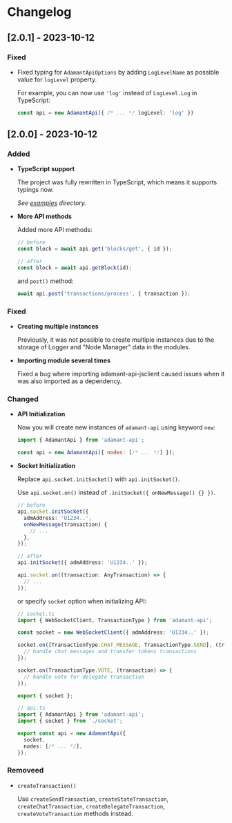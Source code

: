 # Changelog

## [2.0.1] - 2023-10-12

### Fixed

- Fixed typing for `AdamantApiOptions` by adding `LogLevelName` as possible value for `logLevel` property.

  For example, you can now use `'log'` instead of `LogLevel.Log` in TypeScript:

  ```ts
  const api = new AdamantApi({ /* ... */ logLevel: 'log' })
  ```

## [2.0.0] - 2023-10-12

### Added

- **TypeScript support**

  The project was fully rewritten in TypeScript, which means it supports typings now.

  _See [examples](./examples/) directory._

- **More API methods**

  Added more API methods:

  ```js
  // before
  const block = await api.get('blocks/get', { id });

  // after
  const block = await api.getBlock(id);
  ```

  and `post()` method:

  ```js
  await api.post('transactions/process', { transaction });
  ```

### Fixed

- **Creating multiple instances**

  Previously, it was not possible to create multiple instances due to the storage of Logger and "Node Manager" data in the modules.

- **Importing module several times**

  Fixed a bug where importing adamant-api-jsclient caused issues when it was also imported as a dependency.

### Changed

- **API Initialization**

  Now you will create new instances of `adamant-api` using keyword `new`:

  ```js
  import { AdamantApi } from 'adamant-api';

  const api = new AdamantApi({ nodes: [/* ... */] });
  ```

- **Socket Initialization**

  Replace `api.socket.initSocket()` with `api.initSocket()`.

  Use `api.socket.on()` instead of `.initSocket({ onNewMessage() {} })`.

  ```ts
  // before
  api.socket.initSocket({
    admAddress: 'U1234..',
    onNewMessage(transaction) {
      // ...
    },
  });

  // after
  api.initSocket({ admAddress: 'U1234..' });

  api.socket.on((transaction: AnyTransaction) => {
    // ...
  });
  ```

  or specify `socket` option when initializing API:

  ```ts
  // socket.ts
  import { WebSocketClient, TransactionType } from 'adamant-api';

  const socket = new WebSocketClient({ admAddress: 'U1234..' });

  socket.on([TransactionType.CHAT_MESSAGE, TransactionType.SEND], (transaction) => {
    // handle chat messages and transfer tokens transactions
  });

  socket.on(TransactionType.VOTE, (transaction) => {
    // handle vote for delegate transaction
  });

  export { socket };
  ```

  ```ts
  // api.ts
  import { AdamantApi } from 'adamant-api';
  import { socket } from './socket';

  export const api = new AdamantApi({
    socket,
    nodes: [/* ... */],
  });
  ```

### Removeed

- `createTransaction()`

  Use `createSendTransaction`, `createStateTransaction`, `createChatTransaction`, `createDelegateTransaction`, `createVoteTransaction` methods instead.
